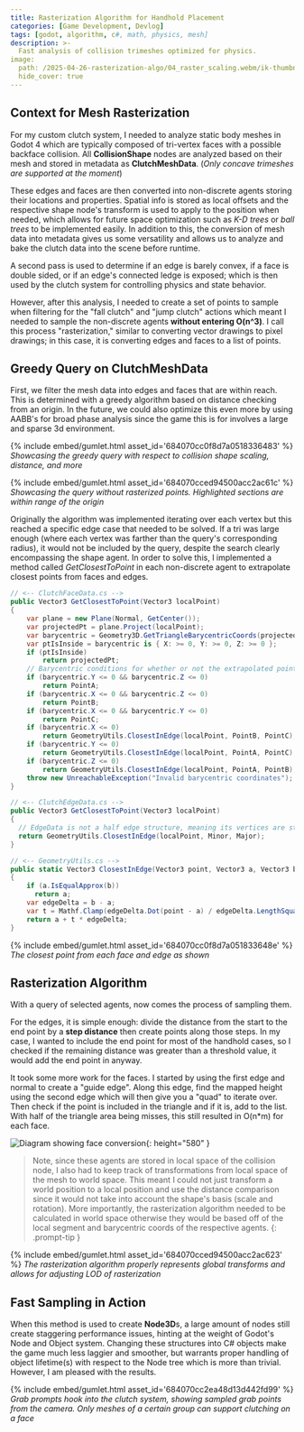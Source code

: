```yaml
---
title: Rasterization Algorithm for Handhold Placement
categories: [Game Development, Devlog]
tags: [godot, algorithm, c#, math, physics, mesh]
description: >-
  Fast analysis of collision trimeshes optimized for physics.
image:
  path: /2025-04-26-rasterization-algo/04_raster_scaling.webm/ik-thumbnail.jpg
  hide_cover: true
---
```


## Context for Mesh Rasterization

For my custom clutch system, I needed to analyze static body meshes in Godot 4 which are typically composed of tri-vertex faces with a possible backface collision.
All **CollisionShape** nodes are analyzed based on their mesh and stored in metadata as **ClutchMeshData**. (*Only concave trimeshes are supported at the moment*)

These edges and faces are then converted into non-discrete agents storing their locations and properties. Spatial info is stored as local offsets and the respective shape node's transform is used to apply to the position when needed, which allows for future space optimization such as *K-D trees* or *ball trees* to be implemented easily. In addition to this, the conversion of mesh data into metadata gives us some versatility and allows us to analyze and bake the clutch data into the scene before runtime.

A second pass is used to determine if an edge is barely convex, if a face is double sided, or if an edge's connected ledge is exposed; which is then used by the clutch system for controlling physics and state behavior.

However, after this analysis, I needed to create a set of points to sample when filtering for the "fall clutch" and "jump clutch" actions which meant I needed to sample
the non-discrete agents **without entering O(n^3)**. I call this process "rasterization," similar to converting vector drawings to pixel drawings; in this case, it is converting
edges and faces to a list of points.

## Greedy Query on ClutchMeshData

First, we filter the mesh data into edges and faces that are within reach. This is determined with a greedy algorithm based on distance checking from an origin. In the future, we could also optimize this even more by using AABB's for broad phase analysis since the game this is for involves a large and sparse 3d environment.

{% include embed/gumlet.html asset_id='684070cc0f8d7a0518336483' %}
_Showcasing the greedy query with respect to collision shape scaling, distance, and more_

{% include embed/gumlet.html asset_id='684070cced94500acc2ac61c' %}
_Showcasing the query without rasterized points. Highlighted sections are within range of the origin_

Originally the algorithm was implemented iterating over each vertex but this reached a specific edge case that needed to be solved. If a tri was large enough (where each vertex was farther than the query's corresponding radius), it would not be included by the query, despite the search clearly encompassing the shape agent. In order to solve this, I implemented a method called *GetClosestToPoint* in each non-discrete agent to extrapolate closest points from faces and edges.

```cs
// <-- ClutchFaceData.cs -->
public Vector3 GetClosestToPoint(Vector3 localPoint)
{
    var plane = new Plane(Normal, GetCenter());
    var projectedPt = plane.Project(localPoint);
    var barycentric = Geometry3D.GetTriangleBarycentricCoords(projectedPt, PointA, PointB, PointC);
    var ptIsInside = barycentric is { X: >= 0, Y: >= 0, Z: >= 0 };
    if (ptIsInside)
        return projectedPt;
    // Barycentric conditions for whether or not the extrapolated point lies on the triangle
    if (barycentric.Y <= 0 && barycentric.Z <= 0)
        return PointA;
    if (barycentric.X <= 0 && barycentric.Z <= 0)
        return PointB;
    if (barycentric.X <= 0 && barycentric.Y <= 0)
        return PointC;
    if (barycentric.X <= 0)
        return GeometryUtils.ClosestInEdge(localPoint, PointB, PointC);
    if (barycentric.Y <= 0)
        return GeometryUtils.ClosestInEdge(localPoint, PointA, PointC);
    if (barycentric.Z <= 0)
        return GeometryUtils.ClosestInEdge(localPoint, PointA, PointB);
    throw new UnreachableException("Invalid barycentric coordinates");
}

// <-- ClutchEdgeData.cs -->
public Vector3 GetClosestToPoint(Vector3 localPoint)
{
  // EdgeData is not a half edge structure, meaning its vertices are stored as a minor and major point
  return GeometryUtils.ClosestInEdge(localPoint, Minor, Major);
}

// <-- GeometryUtils.cs -->
public static Vector3 ClosestInEdge(Vector3 point, Vector3 a, Vector3 b)
{
    if (a.IsEqualApprox(b))
      return a;
    var edgeDelta = b - a;
    var t = Mathf.Clamp(edgeDelta.Dot(point - a) / edgeDelta.LengthSquared(), 0f, 1f);
    return a + t * edgeDelta;
}
```

{% include embed/gumlet.html asset_id='684070cc0f8d7a051833648e' %}
_The closest point from each face and edge as shown_

## Rasterization Algorithm

With a query of selected agents, now comes the process of sampling them.

For the edges, it is simple enough: divide the distance from the start to the end point by a **step distance** then create points along those steps.
In my case, I wanted to include the end point for most of the handhold cases, so I checked if the remaining distance was greater than a threshold value, it would add the end point in anyway.

It took some more work for the faces. I started by using the first edge and normal to create a "guide edge". Along this edge, find the mapped height using the second edge which will then give you a "quad" to iterate over. Then check if the point is included in the triangle and if it is, add to the list. With half of the triangle area being misses, this still resulted in O(n\*m) for each face.

![Diagram showing face conversion](/2025-04-26-rasterization-algo/face.png?updatedAt=1745729337286){: height="580" }

> Note, since these agents are stored in local space of the collision node, I also had to keep track of transformations from local space of the mesh to world space.
> This meant I could not just transform a world position to a local position and use the distance comparison since it would not take into account the shape's basis (scale and rotation).
> More importantly, the rasterization algorithm needed to be calculated in world space otherwise they would be based off of the local segment and barycentric coords of the respective agents.
{: .prompt-tip }

{% include embed/gumlet.html asset_id='684070cced94500acc2ac623' %}
_The rasterization algorithm properly represents global transforms and allows for adjusting LOD of rasterization_

## Fast Sampling in Action

When this method is used to create **Node3D**s, a large amount of nodes still create staggering performance issues, hinting at the weight of Godot's Node and Object system. Changing these structures into C# objects make the game much less laggier and smoother, but warrants proper handling of object lifetime(s) with respect to the Node tree which is more than trivial.
However, I am pleased with the results.

{% include embed/gumlet.html asset_id='684070cc2ea48d13d442fd99' %}
_Grab prompts hook into the clutch system, showing sampled grab points from the camera. Only meshes of a certain group can support clutching on a face_
